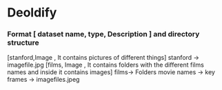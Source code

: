 
# Deoldify 
### Format [ dataset name, type, Description ] and directory structure

[stanford,Image , It contains pictures of different things]
stanford -> imagefile.jpg
[films, Image , It contains folders with the different films names and inside it contains images]
films-> Folders movie names -> key frames -> imagefiles.jpeg 
